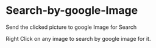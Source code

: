 # Search-by-google-Image
Send the clicked picture to google Image for Search

Right Click on any image to search by google image for it.
